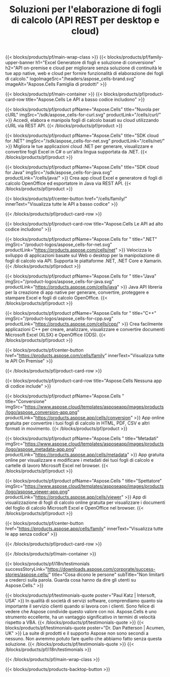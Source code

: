 ﻿---
title:  Soluzioni per l'elaborazione di fogli di calcolo (API REST per desktop e cloud)
description:  API on-premise e cloud per migliorare senza soluzione di continuità le tue app native, web e cloud per fornire funzionalità di elaborazione dei fogli di calcolo
weight: 30
url: /it/
---
{{< blocks/products/pf/main-wrap-class >}}
{{< blocks/products/pf/family-upper-banner h1="Excel Generatore di fogli e soluzione di conversione" h2="API on-premise e cloud per migliorare senza soluzione di continuità le tue app native, web e cloud per fornire funzionalità di elaborazione dei fogli di calcolo." logoImageSrc="/headers/aspose_cells-brand.svg" imageAlt="Aspose.Cells Famiglia di prodotti" >}}

{{< blocks/products/pf/main-container >}}
{{< blocks/products/pf/product-card-row title="Aspose.Cells Le API a basso codice includono" >}}

{{< blocks/products/pf/product pfName="Aspose.Cells" title="Nuvola per cURL" imgSrc="/sdk/aspose_cells-for-curl.svg" productLink="/cells/curl/" >}}
Accedi, elabora e manipola fogli di calcolo basati su cloud utilizzando cURL via REST API.
{{< /blocks/products/pf/product >}}

{{< blocks/products/pf/product pfName="Aspose.Cells" title="SDK cloud for .NET" imgSrc="/sdk/aspose_cells-for-net.svg" productLink="/cells/net/" >}}
Migliora le tue applicazioni cloud .NET per generare, visualizzare e convertire fogli Excel in C# o un'altra lingua supportata da .NET.
{{< /blocks/products/pf/product >}}

{{< blocks/products/pf/product pfName="Aspose.Cells" title="SDK cloud for Java" imgSrc="/sdk/aspose_cells-for-java.svg" productLink="/cells/java/" >}}
Crea app cloud Excel e generatore di fogli di calcolo OpenOffice ed esportatore in Java via REST API.
{{< /blocks/products/pf/product >}}

{{< blocks/products/pf/center-button href="/cells/family/" innerText="Visualizza tutte le API a basso codice" >}}

{{< /blocks/products/pf/product-card-row >}}

{{< blocks/products/pf/product-card-row title="Aspose.Cells Le API ad alto codice includono" >}}

{{< blocks/products/pf/product pfName="Aspose.Cells for " title=".NET" imgSrc="/product-logos/aspose_cells-for-net.svg" productLink="https://products.aspose.com/cells/net" >}}
Velocizza lo sviluppo di applicazioni basate sul Web o desktop per la manipolazione di fogli di calcolo via API. Supporta le piattaforme .NET, .NET Core e Xamarin.
{{< /blocks/products/pf/product >}}

{{< blocks/products/pf/product pfName="Aspose.Cells for " title="Java" imgSrc="/product-logos/aspose_cells-for-java.svg" productLink="https://products.aspose.com/cells/java" >}}
Java API libreria per la creazione di app native per generare, convertire, proteggere e stampare Excel e fogli di calcolo OpenOffice.
{{< /blocks/products/pf/product >}}

{{< blocks/products/pf/product pfName="Aspose.Cells for " title="C++" imgSrc="/product-logos/aspose_cells-for-cpp.svg" productLink="https://products.aspose.com/cells/cpp/" >}}
Crea facilmente applicazioni C++ per creare, analizzare, visualizzare e convertire documenti Microsoft Excel (XLSX) e OpenOffice (ODS).
{{< /blocks/products/pf/product >}}

{{< blocks/products/pf/center-button href="https://products.aspose.com/cells/family" innerText="Visualizza tutte le API On Premise" >}}

{{< /blocks/products/pf/product-card-row >}}

{{< blocks/products/pf/product-card-row title="Aspose.Cells Nessuna app di codice include" >}}

{{< blocks/products/pf/product pfName="Aspose.Cells " title="Conversione" imgSrc="https://www.aspose.cloud/templates/asposeapp/images/products/logo/aspose_conversion-app.png" productLink="https://products.aspose.app/cells/conversion" >}}
App online gratuita per convertire i tuoi fogli di calcolo in HTML, PDF, CSV e altri formati in movimento.
{{< /blocks/products/pf/product >}}

{{< blocks/products/pf/product pfName="Aspose.Cells " title="Metadati" imgSrc="https://www.aspose.cloud/templates/asposeapp/images/products/logo/aspose_metadata-app.png" productLink="https://products.aspose.app/cells/metadata" >}}
App gratuita online per visualizzare e modificare i metadati dei tuoi fogli di calcolo e cartelle di lavoro Microsoft Excel nel browser.
{{< /blocks/products/pf/product >}}

{{< blocks/products/pf/product pfName="Aspose.Cells " title="Spettatore" imgSrc="https://www.aspose.cloud/templates/asposeapp/images/products/logo/aspose_viewer-app.png" productLink="https://products.aspose.app/cells/viewer" >}}
App di visualizzazione di fogli di calcolo online gratuita per visualizzare i documenti del foglio di calcolo Microsoft Excel e OpenOffice nel browser.
{{< /blocks/products/pf/product >}}

{{< blocks/products/pf/center-button href="https://products.aspose.app/cells/family" innerText="Visualizza tutte le app senza codice" >}}

{{< /blocks/products/pf/product-card-row >}}

{{< /blocks/products/pf/main-container >}}

{{< blocks/products/pf/i18n/testimonials successStoryLink="https://downloads.aspose.com/corporate/success-stories/aspose.cells/" title="Cosa dicono le persone" subTitle="Non limitarti a crederci sulla parola. Guarda cosa hanno da dire gli utenti su Aspose.Cells." >}}

{{< blocks/products/pf/testimonials-quote poster="Paul Katz | Intersoft, USA" >}}
In qualità di società di servizi software, comprendiamo quanto sia importante il servizio clienti quando si lavora con i clienti. Sono felice di vedere che Aspose condivide questo valore con noi. Aspose.Cells è uno strumento eccellente, ha un vantaggio significativo in termini di velocità rispetto a VBA.
{{< /blocks/products/pf/testimonials-quote >}}
{{< blocks/products/pf/testimonials-quote poster="Dr. Dan Patterson | Acumen, UK" >}}
La suite di prodotti e il supporto Aspose non sono secondi a nessuno. Non avremmo potuto fare quello che abbiamo fatto senza questa soluzione.
{{< /blocks/products/pf/testimonials-quote >}}
{{< /blocks/products/pf/i18n/testimonials >}}

{{< /blocks/products/pf/main-wrap-class >}}

{{< blocks/products/products-backtop-button >}}
